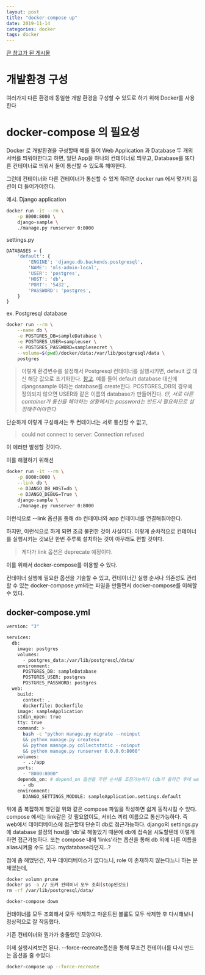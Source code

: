 ```yaml
---
layout: post
title: "docker-compose up"
date: 2019-11-14
categories: docker
tags: docker
---
```


[큰 참고가 된 게시물](https://www.44bits.io/ko/post/almost-perfect-development-environment-with-docker-and-docker-compose#ports)

# 개발환경 구성
여러가지 다른 환경에 동일한 개발 환경을 구성할 수 있도로 하기 위해 Docker를 사용한다

# docker-compose 의 필요성
Docker 로 개발환경을 구성할때 예를 들어 Web Application 과 Database 두 개의 서버를 띄워야한다고 하면,
일단 App을 하나의 컨테이너로 띄우고, Database를 또다른 컨테이너로 띄워서 둘이 통신할 수 있도록 해야한다.

그런데 컨테이너와 다른 컨테이너가 통신할 수 있게 하려면 docker run 에서 몇가지 옵션이 더 들어가야한다.

예시. Django application 
~~~bash
docker run -it --rm \
    -p 8000:8000 \
    django-sample \
    ./manage.py runserver 0:8000
~~~

settings.py
~~~python
DATABASES = {
    'default': {
        'ENGINE': 'django.db.backends.postgresql',
        'NAME': 'mls-admin-local',
        'USER': 'postgres',
        'HOST': 'db',
        'PORT': '5432',
        'PASSWORD': 'postgres',
    }
}
~~~

ex. Postgresql database
~~~bash
docker run --rm \
    --name db \
    -e POSTGRES_DB=sampleDatabase \
    -e POSTGRES_USER=sampleuser \
    -e POSTGRES_PASSWORD=samplesecret \
	--volume=$(pwd)/docker/data:/var/lib/postgresql/data \
    postgres
~~~
> 이렇게 환경변수를 설정해서 Postgresql 컨테이너를 실행시키면, default 값 대신 해당 값으로 초기화한다.
[참고](https://hub.docker.com/_/postgres). 예를 들어 default database 대신에 djangosample 이라는 database를 create한다. POSTGRES_DB의 경우에 정의되지 않으면 USER와 같은 이름의 database가 만들어진다. *단, 서로 다른 container가 통신을 해야하는 상황에서는 password는 반드시 필요하므로 설정해주어야한다* 

단순하게 이렇게 구성해서는 두 컨테이너는 서로 통신할 수 없고, 
> could not connect to server: Connection refused

이 에러만 발생할 것이다. 

이를 해결하기 위해선
~~~bash
docker run -it --rm \
    -p 8000:8000 \
    --link db \
    -e DJANGO_DB_HOST=db \
    -e DJANGO_DEBUG=True \
    django-sample \
    ./manage.py runserver 0:8000
~~~

이런식으로 --link 옵션을 통해 db 컨테이너와 app 컨테이너를 연결해줘야한다. 

하지만, 이런식으로 하게 되면 조금 불편한 것이 사실이다. 이렇게 순차적으로 컨테이너를 실행시키는 것보단 한번 주루룩 설치하는 것이 아무래도 편할 것이다.

> 게다가 link 옵션은 deprecate 예정이다.

이를 위해서 docker-compose를 이용할 수 있다.

컨테이너 실행에 필요한 옵션을 기술할 수 있고, 컨테이너간 실행 순서나 의존성도 관리할 수 있는 docker-compose.yml라는 파일을 만들면서 docker-compose를 이해할 수 있다.

## docker-compose.yml

~~~bash
version: "3"

services:
  db:
    image: postgres
    volumes:
      - postgres_data:/var/lib/postgresql/data/
    environment:
      POSTGRES_DB: sampleDatabase
      POSTGRES_USER: postgres
      POSTGRES_PASSWORD: postgres
  web:
    build:
      context: .
      dockerfile: Dockerfile
    image: sampleApplication
    stdin_open: true
    tty: true
    command: >
      bash -c "python manage.py migrate --noinput 
      && python manage.py createsu 
      && python manage.py collectstatic --noinput 
      && python manage.py runserver 0.0.0.0:8000"
    volumes:
      - .:/app
    ports:
      - "8000:8000"
    depends_on: # depend_on 옵션을 주면 순서를 조정가능하다 (db가 올라간 후에 web이 올라가도록)
      - db
    environment:
      DJANGO_SETTINGS_MODULE: sampleApplication.settings.default
~~~

위에 좀 복잡하게 했던걸 위와 같은 compose 파일을 작성하면 쉽게 동작시킬 수 있다. compose 에서는 link같은 것 필요없이도, 서비스 끼리 이름으로 통신가능하다. 즉 web에서 데이터베이스에 접근할때 단순히 db로 접근가능하다. django의 settings.py에 database 설정의 host를 'db'로 해놓았기 때문에 db에 접속을 시도할텐데 이렇게 하면 접근가능하다. 또는 compose 내에 'links'라는 옵션을 통해 db 외에 다른 이름을 alias시켜줄 수도 있다. mydatabase라던지...?

첨에 좀 헤맸던건, 자꾸 데이터베이스가 없다느니, role 이 존재하지 않는다느니 하는 문제였는데, 

~~~bash
docker volumn prune
docker ps -a // 도커 컨테이너 모두 조회(stop된것도)
rm -rf /var/lib/postgresql/data/

docker-compose down
~~~
컨테이너를 모두 조회해서 모두 삭제하고 마운트된 볼륨도 모두 삭제한 후 다시해보니 정상적으로 잘 작동했다.

기존 컨테이너와 뭔가가 충돌했던 모양이다. 

이제 실행시켜보면 된다. --force-recreate옵션을 통해 무조건 컨테이너를 다시 만드는 옵션을 줄 수있다.

~~~bash
docker-compose up --force-recreate
~~~